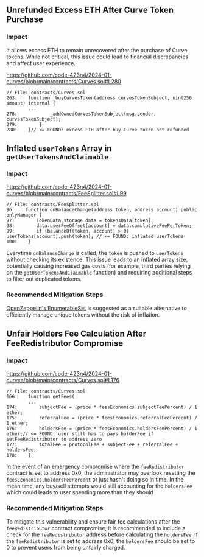 ## Unrefunded Excess ETH After Curve Token Purchase

### Impact
It allows excess ETH to remain unrecovered after the purchase of Curve tokens. While not critical, this issue could lead to financial discrepancies and affect user experience.

https://github.com/code-423n4/2024-01-curves/blob/main/contracts/Curves.sol#L280

```solidity
// File: contracts/Curves.sol
263:    function _buyCurvesToken(address curvesTokenSubject, uint256 amount) internal {
        ...
278:            _addOwnedCurvesTokenSubject(msg.sender, curvesTokenSubject);
279:        }
280:    }// <= FOUND: excess ETH after buy Curve token not refunded
```


## Inflated `userTokens` Array in `getUserTokensAndClaimable`

### Impact
https://github.com/code-423n4/2024-01-curves/blob/main/contracts/FeeSplitter.sol#L99

```solidity
// File: contracts/FeeSplitter.sol
96:    function onBalanceChange(address token, address account) public onlyManager {
97:        TokenData storage data = tokensData[token];
98:        data.userFeeOffset[account] = data.cumulativeFeePerToken;
99:        if (balanceOf(token, account) > 0) userTokens[account].push(token); // <= FOUND: inflated userTokens
100:    }
```

Everytime `onBalanceChange` is called, the `token` is pushed to `userTokens` without checking its existence. This issue leads to an inflated array size, potentially causing increased gas costs (for example, third parties relying on the `getUserTokensAndClaimable` function) and requiring additional steps to filter out duplicated tokens. 


### Recommended Mitigation Steps
[OpenZeppelin's EnumerableSet](https://docs.openzeppelin.com/contracts/3.x/api/utils#EnumerableSet) is suggested as a suitable alternative to efficiently manage unique tokens without the risk of inflation.


## Unfair Holders Fee Calculation After FeeRedistributor Compromise

### Impact
https://github.com/code-423n4/2024-01-curves/blob/main/contracts/Curves.sol#L176

```solidity
// File: contracts/Curves.sol
166:    function getFees(
        ...
174:        subjectFee = (price * feesEconomics.subjectFeePercent) / 1 ether;
175:        referralFee = (price * feesEconomics.referralFeePercent) / 1 ether;
176:        holdersFee = (price * feesEconomics.holdersFeePercent) / 1 ether;// <= FOUND: user still has to pays holderFee if setFeeRedistributor to address zero
177:        totalFee = protocolFee + subjectFee + referralFee + holdersFee;
178:    }
```

In the event of an emergency compromise where the `feeRedistributor` contract is set to address 0x0, the administrator may overlook resetting the `feesEconomics.holdersFeePercent` or just hasn't doing so in time. In the mean time, any buy/sell attempts would still accounting for the `holdersFee` which could leads to user spending more than they should

### Recommended Mitigation Steps
To mitigate this vulnerability and ensure fair fee calculations after the `feeRedistributor` contract compromise, it is recommended to include a check for the `feeRedistributor` address before calculating the `holdersFee`. If the `feeRedistributor` is set to address 0x0, the `holdersFee` should be set to 0 to prevent users from being unfairly charged.